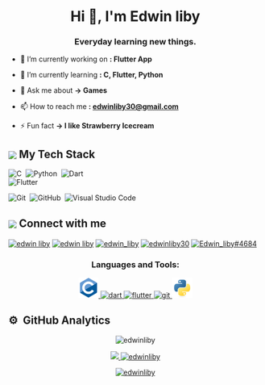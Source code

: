 <h1 align="center">Hi 👋, I'm Edwin liby</h1>
<h3 align="center">Everyday learning new things.</h3>


- 🔭 I’m currently working on **: Flutter App**

- 🌱 I’m currently learning **: C, Flutter, Python**

- 💬 Ask me about **-> Games**

- 📫 How to reach me **: edwinliby30@gmail.com**

- ⚡ Fun fact **-> I like Strawberry Icecream**

<summary><h2><img src="https://emojis.slackmojis.com/emojis/images/1453406830/264/success-kid.png?1453406830" align="center"
                width="28" /> My Tech Stack</h2> </summary>
          
![C](https://img.shields.io/badge/C-00599C?flat&logo=c&logoColor=white)&nbsp;
![Python](https://img.shields.io/badge/Python-3776AB?flat&logo=python&logoColor=white)&nbsp;
![Dart](https://img.shields.io/badge/Dart-0175C2?flat&logo=dart&logoColor=white)&nbsp;\
![Flutter](https://img.shields.io/badge/Flutter-02569B?flat&logo=flutter&logoColor=white)&nbsp;

![Git](https://img.shields.io/badge/Git-F05032?flat&logo=git&logoColor=white)&nbsp;
![GitHub](https://img.shields.io/badge/-GitHub-05122A?style=flat&logo=github)&nbsp;
![Visual Studio Code](https://img.shields.io/badge/-Visual%20Studio%20Code-05122A?style=flat&logo=visual-studio-code&logoColor=007ACC)&nbsp;
<br>

<summary><h2><img src="https://emojis.slackmojis.com/emojis/images/1579216111/7550/pikachu_wave.gif?1579216111" align="center"
                width="28" /> Connect with me</h2></summary>


<p align="left">
<a href="http://www.linkedin.com/in/edwin-liby-12b7a5220" target="blank"><img align="center" src="https://raw.githubusercontent.com/rahuldkjain/github-profile-readme-generator/master/src/images/icons/Social/linked-in-alt.svg" alt="edwin liby" height="30" width="40" /></a>
<a href="https://www.facebook.com/edwin.liby.73/" target="blank"><img align="center" src="https://raw.githubusercontent.com/rahuldkjain/github-profile-readme-generator/master/src/images/icons/Social/facebook.svg" alt="edwin liby" height="30" width="40" /></a>
<a href="https://www.instagram.com/edwin_liby/" target="blank"><img align="center" src="https://raw.githubusercontent.com/rahuldkjain/github-profile-readme-generator/master/src/images/icons/Social/instagram.svg" alt="edwin_liby" height="30" width="40" /></a>
<a href="https://www.hackerrank.com/edwinliby30" target="blank"><img align="center" src="https://raw.githubusercontent.com/rahuldkjain/github-profile-readme-generator/master/src/images/icons/Social/hackerrank.svg" alt="edwinliby30" height="30" width="40" /></a>
<a href="https://discord.gg/Edwin_liby#4684" target="blank"><img align="center" src="https://raw.githubusercontent.com/rahuldkjain/github-profile-readme-generator/master/src/images/icons/Social/discord.svg" alt="Edwin_liby#4684" height="30" width="40" /></a>
</p>

<h3 align="center">Languages and Tools:</h3>
<p align="center"> <a href="https://www.cprogramming.com/" target="_blank"> <img src="https://raw.githubusercontent.com/devicons/devicon/master/icons/c/c-original.svg" alt="c" width="40" height="40"/> </a> <a href="https://dart.dev" target="_blank"> <img src="https://www.vectorlogo.zone/logos/dartlang/dartlang-icon.svg" alt="dart" width="40" height="40"/> </a> <a href="https://flutter.dev" target="_blank"> <img src="https://www.vectorlogo.zone/logos/flutterio/flutterio-icon.svg" alt="flutter" width="40" height="40"/> </a> <a href="https://git-scm.com/" target="_blank"> <img src="https://www.vectorlogo.zone/logos/git-scm/git-scm-icon.svg" alt="git" width="40" height="40"/> </a> <a href="https://www.python.org" target="_blank"> <img src="https://raw.githubusercontent.com/devicons/devicon/master/icons/python/python-original.svg" alt="python" width="40" height="40"/> </a> </p>

<summary><h2>⚙️ &nbsp;GitHub Analytics</h2></summary>

<p align="center"> <img src="https://komarev.com/ghpvc/?username=edwinliby&label=Profile%20views&color=0e75b6&style=flat" alt="edwinliby" /> </p>
<p align="center">
<a href="https://github.com/Edwinliby/">
  <img height="180em" src="https://github-readme-stats.vercel.app/api/top-langs?username=edwinliby&show_icons=true&locale=en&layout=compact" />
  <img height="180em" src="https://github-readme-stats.vercel.app/api?username=edwinliby&show_icons=true&locale=en" alt="edwinliby"/>
</a>
</p>
<p align="center"> <a href="https://github.com/ryo-ma/github-profile-trophy"><img src="https://github-profile-trophy.vercel.app/?username=edwinliby" alt="edwinliby" /></a> </p>


